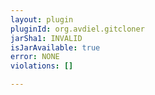 ```yaml
---
layout: plugin
pluginId: org.avdiel.gitcloner
jarSha1: INVALID
isJarAvailable: true
error: NONE
violations: []

---
```

